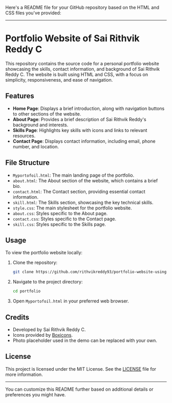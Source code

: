 Here's a README file for your GitHub repository based on the HTML and CSS files you've provided:

---

# Portfolio Website of Sai Rithvik Reddy C

This repository contains the source code for a personal portfolio website showcasing the skills, contact information, and background of Sai Rithvik Reddy C. The website is built using HTML and CSS, with a focus on simplicity, responsiveness, and ease of navigation.

## Features

- **Home Page**: Displays a brief introduction, along with navigation buttons to other sections of the website.
- **About Page**: Provides a brief description of Sai Rithvik Reddy's background and interests.
- **Skills Page**: Highlights key skills with icons and links to relevant resources.
- **Contact Page**: Displays contact information, including email, phone number, and location.

## File Structure

- `Myportofoil.html`: The main landing page of the portfolio.
- `about.html`: The About section of the website, which contains a brief bio.
- `contact.html`: The Contact section, providing essential contact information.
- `skill.html`: The Skills section, showcasing the key technical skills.
- `style.css`: The main stylesheet for the portfolio website.
- `about.css`: Styles specific to the About page.
- `contact.css`: Styles specific to the Contact page.
- `skill.css`: Styles specific to the Skills page.

## Usage

To view the portfolio website locally:

1. Clone the repository:
   ```bash
   git clone https://github.com/rithvikreddy93/portfolio-website-using-HTML-CSS
   ```

2. Navigate to the project directory:
   ```bash
   cd portfolio
   ```

3. Open `Myportofoil.html` in your preferred web browser.

## Credits

- Developed by Sai Rithvik Reddy C.
- Icons provided by [Boxicons](https://boxicons.com/).
- Photo placeholder used in the demo can be replaced with your own.

## License

This project is licensed under the MIT License. See the [LICENSE](https://github.com/rithvikreddy93/portfolio-website-using-HTML-CSS/blob/main/LICENSE) file for more information.

---

You can customize this README further based on additional details or preferences you might have.
